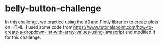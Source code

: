 # belly-button-challenge

In this challenge, we practice using the d3 and Plotly libraries to create plots on HTML.
I used some code from https://www.tutorialspoint.com/how-to-create-a-dropdown-list-with-array-values-using-javascript and modified it for this challenge.
